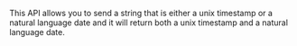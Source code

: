This API allows you to send a string that is either a unix timestamp or a natural language date and it will return both a unix timestamp and a natural language date.